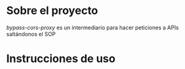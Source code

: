 # Sobre el proyecto

*bypass-cors-proxy* es un intermediario para hacer peticiones a APIs saltándonos el SOP

# Instrucciones de uso

